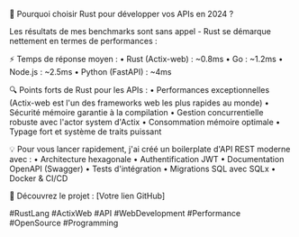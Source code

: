 🚀 Pourquoi choisir Rust pour développer vos APIs en 2024 ?

Les résultats de mes benchmarks sont sans appel - Rust se démarque nettement en termes de performances :

⚡️ Temps de réponse moyen :
• Rust (Actix-web) : ~0.8ms
• Go : ~1.2ms
• Node.js : ~2.5ms
• Python (FastAPI) : ~4ms

🔍 Points forts de Rust pour les APIs :
• Performances exceptionnelles (Actix-web est l'un des frameworks web les plus rapides au monde)
• Sécurité mémoire garantie à la compilation
• Gestion concurrentielle robuste avec l'actor system d'Actix
• Consommation mémoire optimale
• Typage fort et système de traits puissant

💡 Pour vous lancer rapidement, j'ai créé un boilerplate d'API REST moderne avec :
• Architecture hexagonale
• Authentification JWT
• Documentation OpenAPI (Swagger)
• Tests d'intégration
• Migrations SQL avec SQLx
• Docker & CI/CD

🔗 Découvrez le projet : [Votre lien GitHub]

#RustLang #ActixWeb #API #WebDevelopment #Performance #OpenSource #Programming 